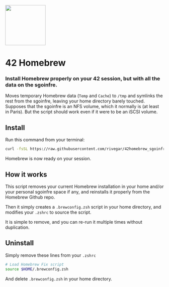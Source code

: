 <img
  src="https://raw.githubusercontent.com/kube/vscode-42header/master/42.png" 
  width=128>

42 Homebrew
===========

### Install Homebrew properly on your 42 session, but with all the data on the sgoinfre.

Moves temporary Homebrew data (`Temp` and `Cache`) to `/tmp` and symlinks the rest from the sgoinfre, leaving your home directory barely touched.
Supposes that the sgoinfre is an NFS volume, which it normally is (at least in Paris). But the script should work even if it were to be an iSCSI volume.

Install
-------
Run this command from your terminal:

```sh
curl -fsSL https://raw.githubusercontent.com/rivegar/42homebrew_sgoinfre/master/install.sh | zsh
```

Homebrew is now ready on your session.

How it works
------------
This script removes your current Homebrew installation in your home and/or your personal sgoinfre space if any, and reinstalls it properly from the Homebrew Github repo.

Then it simply creates a `.brewconfig.zsh` script in your home directory, and modifies your `.zshrc` to source the script.

It is simple to remove, and you can re-run it multiple times without duplication.


Uninstall
---------
Simply remove these lines from your `.zshrc`

```sh
# Load Homebrew Fix script
source $HOME/.brewconfig.zsh
```

And delete `.brewconfig.zsh` in your home directory.
